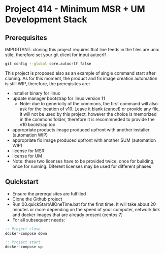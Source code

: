 # Project 414 - Minimum MSR + UM Development Stack

## Prerequisites

IMPORTANT: cloning this project requires that line feeds in the files are unix stile, therefore set your git client for input autocrlf

```bat
git config --global core.autocrlf false
```

This project is proposed also as an example of single command start after cloning. As for this moment, the product and fix image creation automation is still WIP, therefore, the prereqisites are:

- installer binary for linux 
- update manager bootstrap for linux version 11
  - Note: due to genericity of the commons, the first command will also ask for the location of v10. Leave it blank (cancel) or provide any file, it will not be used by this project, however the choice is memorized in the commons folder, therefore it is recommneded to provide the v10 bootstrap too
- appropriate products image produced upfront with another installer (automation WIP)
- appropriate fix image produced upfront with another SUM (automation WIP)
- license for MSR
- license for UM
- Note: these two licenses have to be provided twice, once for building, once for running. Diferent licenses may be used for different phases

## Quickstart

- Ensure the prerequisites are fulfilled
- Clone the Github project
- Run 00.quickStartAllOneTime.bat for the first time. It will take about 20 minutes or more depending on the speed of your computer, network link and docker images that are already present (centos:7)
- For all subsequent needs:

```bat
:: Project close
docker-compose down

:: Project start
docker-compose up
```
